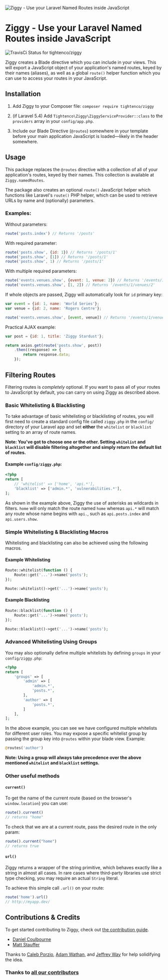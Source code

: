 ![Ziggy - Use your Laravel Named Routes inside JavaScript](https://raw.githubusercontent.com/tightenco/ziggy/master/ziggy-banner.png?version=2)

# Ziggy - Use your Laravel Named Routes inside JavaScript
![TravisCi Status for tightenco/ziggy](https://travis-ci.org/tightenco/ziggy.svg?branch=master)


Ziggy creates a Blade directive which you can include in your views. This will export a JavaScript object of your application's named routes, keyed by their names (aliases), as well as a global `route()` helper function which you can use to access your routes in your JavaScript.

## Installation

1. Add Ziggy to your Composer file: `composer require tightenco/ziggy`

2. (if Laravel 5.4) Add `Tightenco\Ziggy\ZiggyServiceProvider::class` to the `providers` array in your `config/app.php`.

3. Include our Blade Directive (`@routes`) somewhere in your template before your main application JavaScript is loaded&mdash;likely in the header somewhere.

## Usage

This package replaces the `@routes` directive with a collection of all of your application's routes, keyed by their names. This collection is available at `Ziggy.namedRoutes`.

The package also creates an optional `route()` JavaScript helper which functions like Laravel's `route()` PHP helper, which can be used to retrieve URLs by name and (optionally) parameters.

### Examples:

Without parameters:

```js
route('posts.index') // Returns '/posts'
```

With required parameter:

```js
route('posts.show', {id: 1}) // Returns '/posts/1'
route('posts.show', [1]) // Returns '/posts/1'
route('posts.show', 1) // Returns '/posts/1'
```

With multiple required parameters:

```js
route('events.venues.show', {event: 1, venue: 2}) // Returns '/events/1/venues/2'
route('events.venues.show', [1, 2]) // Returns '/events/1/venues/2'
```

If whole objects are passed, Ziggy will automatically look for `id` primary key:

```js
var event = {id: 1, name: 'World Series'};
var venue = {id: 2, name: 'Rogers Centre'};

route('events.venues.show', [event, venue]) // Returns '/events/1/venues/2'
```

Practical AJAX example:

```js
var post = {id: 1, title: 'Ziggy Stardust'};

return axios.get(route('posts.show', post))
    .then((response) => {
        return response.data;
    });
```

## Filtering Routes
Filtering routes is *completely* optional. If you want to pass all of your routes to JavaScript by default, you can carry on using Ziggy as described above.

### Basic Whitelisting & Blacklisting
To take advantage of basic whitelisting or blacklisting of routes, you will first need to create a standard config file called `ziggy.php` in the `config/` directory of your Laravel app and set **either** the `whitelist` or `blacklist` setting to an array of route names.

**Note: You've got to choose one or the other. Setting `whitelist` and `blacklist` will disable filtering altogether and simply return the default list of routes.**

#### Example `config/ziggy.php`:
```php
<?php
return [
    // 'whitelist' => ['home', 'api.*'],
    'blacklist' => ['admin.*', 'vulnerabilities.*'],
];
```

As shown in the example above, Ziggy the use of asterisks as wildcards in filters. `home` will only match the route named `home` whereas `api.*` will match any route whose name begins with `api.`, such as `api.posts.index` and `api.users.show`.

### Simple Whitelisting & Blacklisting Macros

Whitelisting and blacklisting can also be achieved using the following macros.

#### Example Whitelisting

```php
Route::whitelist(function () {
    Route::get('...')->name('posts');
});

Route::whitelist()->get('...')->name('posts');
```

#### Example Blacklisting

```php
Route::blacklist(function () {
    Route::get('...')->name('posts');
});

Route::blacklist()->get('...')->name('posts');
```

### Advanced Whitelisting Using Groups

You may also optionally define multiple whitelists by defining `groups` in your `config/ziggy.php`:

```php
<?php
return [
    'groups' => [
        'admin' => [
            'admin.*',
            'posts.*',
        ],
        'author' => [
            'posts.*',
        ]
    ],
];
```

In the above example, you can see we have configured multiple whitelists for different user roles.  You may expose a specific whitelist group by passing the group key into `@routes` within your blade view.  Example:

```php
@routes('author')
```
**Note: Using a group will always take precedence over the above mentioned `whitelist` and `blacklist` settings.**

### Other useful methods

#### `current()`
To get the name of the current route (based on the browser's `window.location`) you can use:

```javascript
route().current()
// returns "home"
```

To check that we are at a current route, pass the desired route in the only param:

```javascript
route().current("home")
// returns true
```

#### `url()`
Ziggy returns a wrapper of the string primitive, which behaves exactly like a string in almost all cases.
In rare cases where third-party libraries use strict type checking, you may require an actual `String` literal.

To achieve this simple call `.url()` on your route:

```javascript
route('home').url()
// http://myapp.dev/
```

## Contributions & Credits

To get started contributing to Ziggy, check out [the contribution guide](CONTRIBUTING.md).

- [Daniel Coulbourne](https://twitter.com/DCoulbourne)
- [Matt Stauffer](https://twitter.com/stauffermatt)

Thanks to [Caleb Porzio](http://twitter.com/calebporzio), [Adam Wathan](http://twitter.com/adamwathan), and [Jeffrey Way](http://twitter.com/jeffrey_way) for help solidifying the idea.

### Thanks to [all our contributors](https://github.com/tightenco/ziggy/graphs/contributors)


